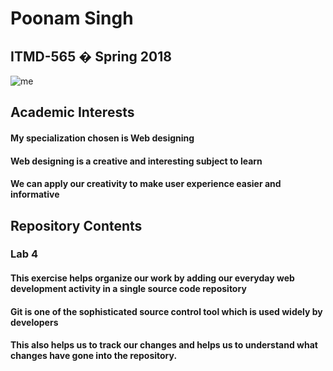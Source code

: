 # Poonam Singh
## ITMD-565 � Spring 2018
![me](https://user-images.githubusercontent.com/35971245/36942749-68c98e0e-1fa0-11e8-8cf1-849d475d8d62.jpg)
## Academic Interests
#### My specialization chosen is Web designing 
#### Web designing is a creative and interesting subject to learn
#### We can apply our creativity to make user experience easier and informative
## Repository Contents
### Lab 4
#### This exercise helps organize our work by adding our everyday web development activity in a single source code repository
#### Git is one of the sophisticated source control tool which is used widely by developers
#### This also helps us to track our changes and helps us to understand what changes have gone into the repository.
